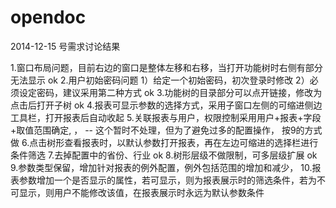 opendoc
=======

2014-12-15 号需求讨论结果

1.窗口布局问题，目前右边的窗口是整体左移和右移，当打开功能树时右侧有部分无法显示
  ok
2.用户初始密码问题 1）给定一个初始密码，初次登录时修改  2）必须设定密码，建议采用第二种方式
  ok
3.功能树的目录部分可以点开链接，修改为点击后打开子树
  ok
4.报表可显示参数的选择方式，采用子窗口左侧的可缩进侧边工具栏，打开报表后自动收起
5.关联报表与用户，权限控制采用用户+报表+字段+取值范围确定, ，
  -- 这个暂时不处理，但为了避免过多的配置操作， 按9的方式做
6.点击树形查看报表时，以默认参数打开报表，再在左边可缩进的选择栏进行条件筛选
7.去掉配置中的省份、行业
  ok
8.树形层级不做限制，可多层级扩展
  ok
9.参数类型保留，增加针对报表的例外配置，例外包括范围的增加和减少，
10.报表参数增加一个是否显示的属性，若可显示，则为报表展示时的筛选条件，若为不可显示，则用户不能修改该值，在报表展示时永远为默认参数条件
